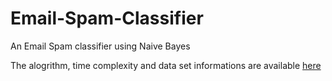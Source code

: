 # Email-Spam-Classifier
An Email Spam classifier using Naive Bayes

The alogrithm, time complexity and data set informations are available [here](https://github.com/ayon0105199/Email-Spam-Classifier/blob/master/Extra/Information.txt)
